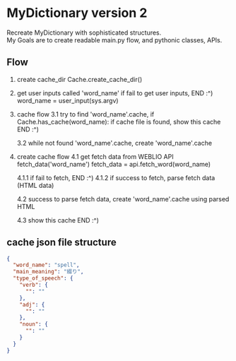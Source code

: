 # MyDictionary version 2

Recreate MyDictionary with sophisticated structures.  
My Goals are to create readable main.py flow, and pythonic classes, APIs.

## Flow

1. create cache_dir
   Cache.create_cache_dir()

2. get user inputs called 'word_name'
   if fail to get user inputs, END :^)
   word_name = user_input(sys.argv)

3. cache flow
   3.1 try to find 'word_name'.cache,
   if Cache.has_cache(word_name):
   if cache file is found, show this cache END :^)

   3.2 while not found 'word_name'.cache,
   create 'word_name'.cache

4. create cache flow
   4.1 get fetch data from WEBLIO API
   fetch_data('word_name')
   fetch_data = api.fetch_word(word_name)

   4.1.1 if fail to fetch, END :^)
   4.1.2 if success to fetch, parse fetch data (HTML data)

   4.2 success to parse fetch data,
   create 'word_name'.cache using parsed HTML

   4.3 show this cache END :^)

## cache json file structure

```json
{
  "word_name": "spell",
  "main_meaning": "綴り",
  "type_of_speech": {
    "verb": {
      "": ""
    },
    "adj": {
      "": ""
    },
    "noun": {
      "": ""
    }
  }
}
```
